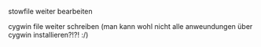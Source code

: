  stowfile weiter bearbeiten

 cygwin file weiter schreiben (man kann wohl nicht alle anweundungen über cygwin installieren?!?! :/)
